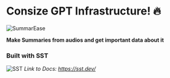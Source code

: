 # Consize GPT Infrastructure! :fire:

![SummarEase](https://hackmd.io/_uploads/H1l4wJNU3.png)

**Make Summaries from audios and get important data about it**

### Built with SST

![SST](https://hackmd.io/_uploads/HJj0vkEUh.png)
_Link to Docs: *https://sst.dev/*_
